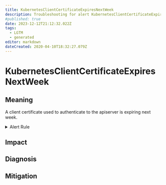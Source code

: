 ```yaml
---
title: KubernetesClientCertificateExpiresNextWeek
description: Troubleshooting for alert KubernetesClientCertificateExpiresNextWeek
#published: true
date: 2023-12-12T21:12:32.022Z
tags: 
  - LGTM
  - generated
editor: markdown
dateCreated: 2020-04-10T18:32:27.079Z
---
```


# KubernetesClientCertificateExpiresNextWeek

## Meaning
[//]: # "Short paragraph that explains what the alert means"
A client certificate used to authenticate to the apiserver is expiring next week.

<details>
  <summary>Alert Rule</summary>

{{% rule "kubernetes/kubestate-exporter.yml" "KubernetesClientCertificateExpiresNextWeek" %}}

{{% comment %}}

```yaml
alert: KubernetesClientCertificateExpiresNextWeek
expr: apiserver_client_certificate_expiration_seconds_count{job="apiserver"} > 0 and histogram_quantile(0.01, sum by (job, le) (rate(apiserver_client_certificate_expiration_seconds_bucket{job="apiserver"}[5m]))) < 7*24*60*60
for: 0m
labels:
    severity: warning
annotations:
    summary: Kubernetes client certificate expires next week (instance {{ $labels.instance }})
    description: |-
        A client certificate used to authenticate to the apiserver is expiring next week.
          VALUE = {{ $value }}
          LABELS = {{ $labels }}
    runbook: https://github.com/srerun/prometheus-alerts/blob/main/content/runbooks/kubestate-exporter/KubernetesClientCertificateExpiresNextWeek.md

```

{{% /comment %}}

</details>


## Impact
[//]: # "What could / will happen if the alert is not addressed"



## Diagnosis
[//]: # "Steps to take to identify the cause of the problem"



## Mitigation
[//]: # "The steps necessary to resolve the alert"
